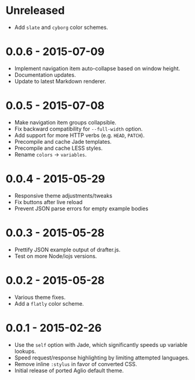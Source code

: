 
# Unreleased

* Add `slate` and `cyborg` color schemes.

# 0.0.6 - 2015-07-09

* Implement navigation item auto-collapse based on window height.
* Documentation updates.
* Update to latest Markdown renderer.

# 0.0.5 - 2015-07-08

* Make navigation item groups collapsible.
* Fix backward compatibility for `--full-width` option.
* Add support for more HTTP verbs (e.g. `HEAD`, `PATCH`).
* Precompile and cache Jade templates.
* Precompile and cache LESS styles.
* Rename `colors` -> `variables`.

# 0.0.4 - 2015-05-29

* Responsive theme adjustments/tweaks
* Fix buttons after live reload
* Prevent JSON parse errors for empty example bodies

# 0.0.3 - 2015-05-28

* Prettify JSON example output of drafter.js.
* Test on more Node/iojs versions.

# 0.0.2 - 2015-05-28

* Various theme fixes.
* Add a `flatly` color scheme.

# 0.0.1 - 2015-02-26

* Use the `self` option with Jade, which significantly speeds up variable lookups.
* Speed request/response highlighting by limiting attempted languages.
* Remove inline `:stylus` in favor of converted CSS.
* Initial release of ported Aglio default theme.
